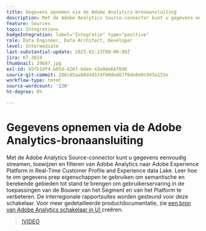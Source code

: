 ```yaml
---
title: Gegevens opnemen via de Adobe Analytics-bronaansluiting
description: Met de Adobe Analytics Source-connector kunt u gegevens eenvoudig streamen, toewijzen en filteren van Adobe Analytics naar Adobe Experience Platform in Real-Time Customer Profile and Experience data Lake.
feature: Sources
topic: Integrations
badgeIntegration: label="Integratie" type="positive"
role: Data Engineer, Data Architect, Developer
level: Intermediate
last-substantial-update: 2023-02-23T00:00:00Z
jira: KT-3824
thumbnail: 29687.jpg
exl-id: b5fb1df4-b05d-426f-bdee-43e0de6bf0d6
source-git-commit: 286c85aa88d44574f00ded67f0de8e0c945a153e
workflow-type: tm+mt
source-wordcount: '120'
ht-degree: 0%

---
```


# Gegevens opnemen via de Adobe Analytics-bronaansluiting

Met de Adobe Analytics Source-connector kunt u gegevens eenvoudig streamen, toewijzen en filteren van Adobe Analytics naar Adobe Experience Platform in Real-Time Customer Profile and Experience data Lake. Leer hoe te om gegevens prep eigenschappen te gebruiken om semantische en berekende gebieden tot stand te brengen om gebruikerservaring in de toepassingen van de Bouwer van het Segment en van het Platform te verbeteren. De interregionale rapportsuites worden gesteund voor deze schakelaar. Voor meer gedetailleerde productdocumentatie, zie [ een bron van Adobe Analytics schakelaar in UI ](https://experienceleague.adobe.com/docs/experience-platform/sources/ui-tutorials/create/adobe-applications/analytics.html?lang=nl-NL) creëren.

>[!VIDEO](https://video.tv.adobe.com/v/3430252?learn=on&enablevpops&captions=dut)
